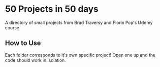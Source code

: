# 50 Projects in 50 days

A directory of small projects from Brad Traversy and Florin Pop's Udemy course

## How to Use

Each folder corresponds to it's own specific project! Open one up and the code should work in isolation.
